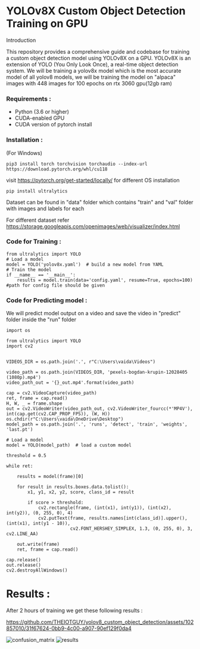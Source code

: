 # YOLOv8X Custom Object Detection Training on GPU


Introduction

This repository provides a comprehensive guide and codebase for training a custom object detection model using YOLOv8X on a GPU. YOLOv8X is an extension of YOLO (You Only Look Once), a real-time object detection system.
We will be training a yolov8x model which is the most accurate model of all yolov8 models, we will be training the model on "alpaca" images with 448 images for 100 epochs on rtx 3060 gpu(12gb ram)


### Requirements :

* Python (3.6 or higher)
* CUDA-enabled GPU
* CUDA version of pytorch install

### Installation :
(For Windows)
```
pip3 install torch torchvision torchaudio --index-url https://download.pytorch.org/whl/cu118
```
visit https://pytorch.org/get-started/locally/ for different OS installation
```
pip install ultralytics
```

Dataset can be found in "data" folder which contains "train" and "val" folder with images and labels for each

For different dataset refer https://storage.googleapis.com/openimages/web/visualizer/index.html

### Code for Training :
```
from ultralytics import YOLO
# Load a model
model = YOLO('yolov8x.yaml')  # build a new model from YAML
# Train the model
if __name__ == '__main__':      
    results = model.train(data='config.yaml', resume=True, epochs=100) #path for config file should be given
```

### Code for Predicting model :

We will predict model output on a video and save the video in "predict" folder inside the "run" folder

```
import os

from ultralytics import YOLO
import cv2


VIDEOS_DIR = os.path.join('.', r"C:\Users\vaida\Videos")

video_path = os.path.join(VIDEOS_DIR, 'pexels-bogdan-krupin-12028405 (1080p).mp4')
video_path_out = '{}_out.mp4'.format(video_path)

cap = cv2.VideoCapture(video_path)
ret, frame = cap.read()
H, W, _ = frame.shape
out = cv2.VideoWriter(video_path_out, cv2.VideoWriter_fourcc(*'MP4V'), int(cap.get(cv2.CAP_PROP_FPS)), (W, H))
os.chdir(r"C:\Users\vaida\OneDrive\Desktop")
model_path = os.path.join('.', 'runs', 'detect', 'train', 'weights', 'last.pt')

# Load a model
model = YOLO(model_path)  # load a custom model

threshold = 0.5

while ret:

    results = model(frame)[0]

    for result in results.boxes.data.tolist():
        x1, y1, x2, y2, score, class_id = result

        if score > threshold:
            cv2.rectangle(frame, (int(x1), int(y1)), (int(x2), int(y2)), (0, 255, 0), 4)
            cv2.putText(frame, results.names[int(class_id)].upper(), (int(x1), int(y1 - 10)),
                        cv2.FONT_HERSHEY_SIMPLEX, 1.3, (0, 255, 0), 3, cv2.LINE_AA)

    out.write(frame)
    ret, frame = cap.read()

cap.release()
out.release()
cv2.destroyAllWindows()
```
# Results :
After 2 hours of training we get these following results :


https://github.com/THEIOTGUY/yolov8_custom_object_detection/assets/102857010/31f67624-0bb9-4c00-a907-90ef129f0da4


![confusion_matrix](https://github.com/THEIOTGUY/yolov8_custom_object_detection/assets/102857010/9e6c9aa5-51ef-46f4-865c-3da9b7e4c48b)
![results](https://github.com/THEIOTGUY/yolov8_custom_object_detection/assets/102857010/7b52b529-d196-40eb-a445-d8e04d16b521)

